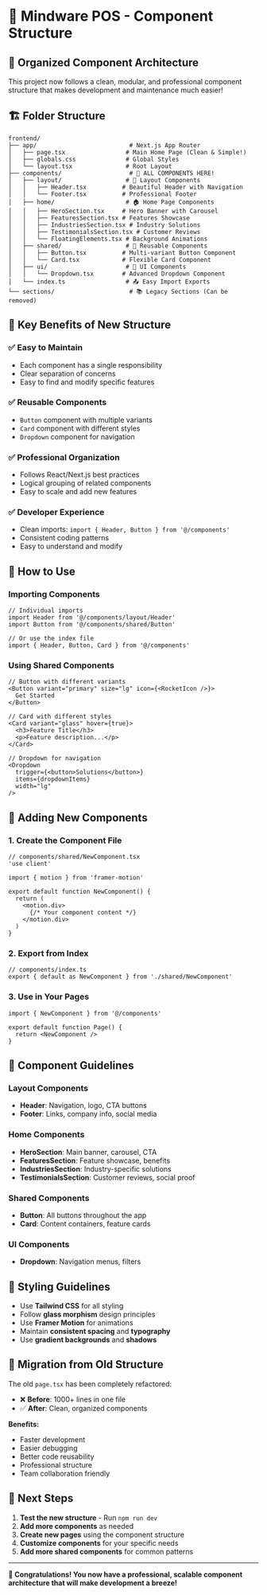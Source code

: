 # 🚀 Mindware POS - Component Structure

## 📁 **Organized Component Architecture**

This project now follows a clean, modular, and professional component structure that makes development and maintenance much easier!

## 🏗️ **Folder Structure**

```
frontend/
├── app/                          # Next.js App Router
│   ├── page.tsx                 # Main Home Page (Clean & Simple!)
│   ├── globals.css              # Global Styles
│   └── layout.tsx               # Root Layout
├── components/                   # 🎯 ALL COMPONENTS HERE!
│   ├── layout/                  # 📐 Layout Components
│   │   ├── Header.tsx          # Beautiful Header with Navigation
│   │   └── Footer.tsx          # Professional Footer
│   ├── home/                    # 🏠 Home Page Components
│   │   ├── HeroSection.tsx     # Hero Banner with Carousel
│   │   ├── FeaturesSection.tsx # Features Showcase
│   │   ├── IndustriesSection.tsx # Industry Solutions
│   │   ├── TestimonialsSection.tsx # Customer Reviews
│   │   └── FloatingElements.tsx # Background Animations
│   ├── shared/                  # 🔄 Reusable Components
│   │   ├── Button.tsx          # Multi-variant Button Component
│   │   └── Card.tsx            # Flexible Card Component
│   ├── ui/                      # 🎨 UI Components
│   │   └── Dropdown.tsx        # Advanced Dropdown Component
│   └── index.ts                 # 📤 Easy Import Exports
└── sections/                     # 📚 Legacy Sections (Can be removed)
```

## 🎯 **Key Benefits of New Structure**

### ✅ **Easy to Maintain**
- Each component has a single responsibility
- Clear separation of concerns
- Easy to find and modify specific features

### ✅ **Reusable Components**
- `Button` component with multiple variants
- `Card` component with different styles
- `Dropdown` component for navigation

### ✅ **Professional Organization**
- Follows React/Next.js best practices
- Logical grouping of related components
- Easy to scale and add new features

### ✅ **Developer Experience**
- Clean imports: `import { Header, Button } from '@/components'`
- Consistent coding patterns
- Easy to understand and modify

## 🔧 **How to Use**

### **Importing Components**
```tsx
// Individual imports
import Header from '@/components/layout/Header'
import Button from '@/components/shared/Button'

// Or use the index file
import { Header, Button, Card } from '@/components'
```

### **Using Shared Components**
```tsx
// Button with different variants
<Button variant="primary" size="lg" icon={<RocketIcon />}>
  Get Started
</Button>

// Card with different styles
<Card variant="glass" hover={true}>
  <h3>Feature Title</h3>
  <p>Feature description...</p>
</Card>

// Dropdown for navigation
<Dropdown 
  trigger={<button>Solutions</button>}
  items={dropdownItems}
  width="lg"
/>
```

## 🚀 **Adding New Components**

### **1. Create the Component File**
```tsx
// components/shared/NewComponent.tsx
'use client'

import { motion } from 'framer-motion'

export default function NewComponent() {
  return (
    <motion.div>
      {/* Your component content */}
    </motion.div>
  )
}
```

### **2. Export from Index**
```tsx
// components/index.ts
export { default as NewComponent } from './shared/NewComponent'
```

### **3. Use in Your Pages**
```tsx
import { NewComponent } from '@/components'

export default function Page() {
  return <NewComponent />
}
```

## 📱 **Component Guidelines**

### **Layout Components**
- **Header**: Navigation, logo, CTA buttons
- **Footer**: Links, company info, social media

### **Home Components**
- **HeroSection**: Main banner, carousel, CTA
- **FeaturesSection**: Feature showcase, benefits
- **IndustriesSection**: Industry-specific solutions
- **TestimonialsSection**: Customer reviews, social proof

### **Shared Components**
- **Button**: All buttons throughout the app
- **Card**: Content containers, feature cards

### **UI Components**
- **Dropdown**: Navigation menus, filters

## 🎨 **Styling Guidelines**

- Use **Tailwind CSS** for all styling
- Follow **glass morphism** design principles
- Use **Framer Motion** for animations
- Maintain **consistent spacing** and **typography**
- Use **gradient backgrounds** and **shadows**

## 🔄 **Migration from Old Structure**

The old `page.tsx` has been completely refactored:
- ❌ **Before**: 1000+ lines in one file
- ✅ **After**: Clean, organized components

**Benefits:**
- Faster development
- Easier debugging
- Better code reusability
- Professional structure
- Team collaboration friendly

## 🚀 **Next Steps**

1. **Test the new structure** - Run `npm run dev`
2. **Add more components** as needed
3. **Create new pages** using the component structure
4. **Customize components** for your specific needs
5. **Add more shared components** for common patterns

---

**🎉 Congratulations! You now have a professional, scalable component architecture that will make development a breeze!**
